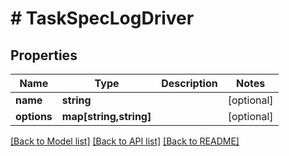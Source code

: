 # # TaskSpecLogDriver

## Properties

Name | Type | Description | Notes
------------ | ------------- | ------------- | -------------
**name** | **string** |  | [optional] 
**options** | **map[string,string]** |  | [optional] 

[[Back to Model list]](../../README.md#documentation-for-models) [[Back to API list]](../../README.md#documentation-for-api-endpoints) [[Back to README]](../../README.md)


